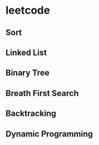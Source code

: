 # leetcode

## Sort


## Linked List


## Binary Tree


## Breath First Search


## Backtracking


##  Dynamic Programming
